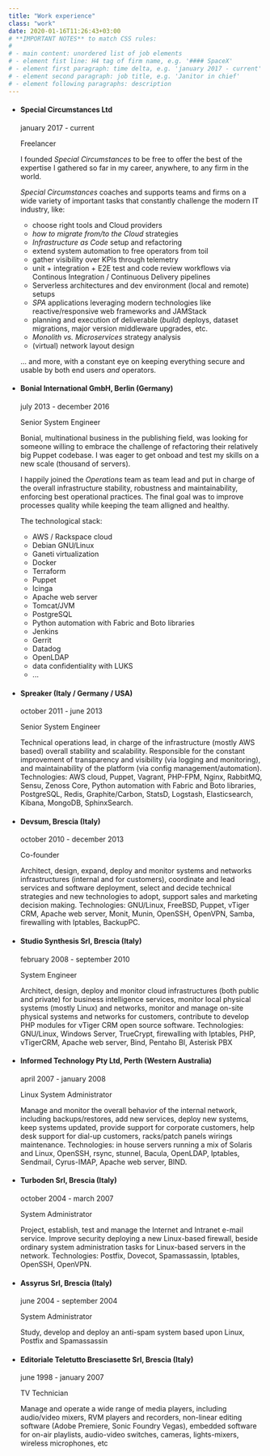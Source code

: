 ```yaml
---
title: "Work experience"
class: "work"
date: 2020-01-16T11:26:43+03:00
# **IMPORTANT NOTES** to match CSS rules:
#
# - main content: unordered list of job elements
# - element fist line: H4 tag of firm name, e.g. '#### SpaceX'
# - element first paragraph: time delta, e.g. 'january 2017 - current'
# - element second paragraph: job title, e.g. 'Janitor in chief'
# - element following paragraphs: description
---
```


- #### Special Circumstances Ltd

  january 2017 - current

  Freelancer

  I founded _Special Circumstances_ to be free to offer the best of the expertise I gathered so far in my career, anywhere, to any firm in the world.

  _Special Circumstances_ coaches and supports teams and firms on a wide variety of important tasks that constantly challenge the modern IT industry, like:

  - choose right tools and Cloud providers
  - _how to migrate from/to the Cloud_ strategies
  - _Infrastructure as Code_ setup and refactoring
  - extend system automation to free operators from toil
  - gather visibility over KPIs through telemetry
  - unit + integration + E2E test and code review workflows via Continous Integration / Continuous Delivery pipelines
  - Serverless architectures and dev environment (local and remote) setups
  - _SPA_ applications leveraging modern technologies like reactive/responsive web frameworks and JAMStack
  - planning and execution of deliverable (_build_) deploys, dataset migrations, major version middleware upgrades, etc.
  - _Monolith vs. Microservices_ strategy analysis
  - (virtual) network layout design

  ... and more, with a constant eye on keeping everything secure and usable by both end users _and_ operators.

- #### Bonial International GmbH, Berlin (Germany)

  july 2013 - december 2016

  Senior System Engineer

  Bonial, multinational business in the publishing field, was looking for someone willing to embrace the challenge of refactoring their relatively big Puppet codebase. I was eager to get onboad and test my skills on a new scale (thousand of servers).

  I happily joined the _Operations_ team as team lead and put in charge of the overall infrastructure stability, robustness and maintainability, enforcing best operational practices. The final goal was to improve processes quality while keeping the team alligned and healthy.

  The technological stack:

  - AWS / Rackspace cloud
  - Debian GNU/Linux
  - Ganeti virtualization
  - Docker
  - Terraform
  - Puppet
  - Icinga
  - Apache web server
  - Tomcat/JVM
  - PostgreSQL
  - Python automation with Fabric and Boto libraries
  - Jenkins
  - Gerrit
  - Datadog
  - OpenLDAP
  - data confidentiality with LUKS
  - ...

- #### Spreaker (Italy / Germany / USA)

  october 2011 - june 2013

  Senior System Engineer

  Technical operations lead, in charge of the infrastructure (mostly AWS based) overall stability and scalability. Responsible for the constant improvement of transparency and visibility (via logging and monitoring), and maintainability of the platform (via config management/automation). Technologies: AWS cloud, Puppet, Vagrant, PHP-FPM, Nginx, RabbitMQ, Sensu, Zenoss Core, Python automation with Fabric and Boto libraries, PostgreSQL, Redis, Graphite/Carbon, StatsD, Logstash, Elasticsearch, Kibana, MongoDB, SphinxSearch.</li>

- #### Devsum, Brescia (Italy)

  october 2010 - december 2013

  Co-founder

  Architect, design, expand, deploy and monitor systems and networks infrastructures (internal and for customers), coordinate and lead services and software deployment, select and decide technical strategies and new technologies to adopt, support sales and marketing decision making. Technologies: GNU/Linux, FreeBSD, Puppet, vTiger CRM, Apache web server, Monit, Munin, OpenSSH, OpenVPN, Samba, firewalling with Iptables, BackupPC.

- #### Studio Synthesis Srl, Brescia (Italy)

  february 2008 - september 2010

  System Engineer

  Architect, design, deploy and monitor cloud infrastructures (both public and private) for business intelligence services, monitor local physical systems (mostly Linux) and networks, monitor and manage on-site physical systems and networks for customers, contribute to develop PHP modules for vTiger CRM open source software. Technologies: GNU/Linux, Windows Server, TrueCrypt, firewalling with Iptables, PHP,  vTigerCRM, Apache web server, Bind, Pentaho BI, Asterisk PBX

- #### Informed Technology Pty Ltd, Perth (Western Australia)

  april 2007 - january 2008

  Linux System Administrator

  Manage and monitor the overall behavior of the internal network, including backups/restores, add new services, deploy new systems, keep systems updated, provide support for corporate customers, help desk support for dial-up customers, racks/patch panels wirings maintenance. Technologies: in house servers running a mix of Solaris and Linux, OpenSSH, rsync, stunnel, Bacula, OpenLDAP, Iptables, Sendmail, Cyrus-IMAP, Apache web server, BIND.

- #### Turboden Srl, Brescia (Italy)

  october 2004 - march 2007

  System Administrator

  Project, establish, test and manage the Internet and Intranet e-mail service. Improve security deploying a new Linux-based firewall, beside ordinary system administration tasks for Linux-based servers in the network. Technologies: Postfix, Dovecot, Spamassassin, Iptables, OpenSSH, OpenVPN.

- #### Assyrus Srl, Brescia (Italy)

  june 2004 - september 2004

  System Administrator

  Study, develop and deploy an anti-spam system based upon Linux, Postfix and Spamassassin

- #### Editoriale Teletutto Bresciasette Srl, Brescia (Italy)

  june 1998 - january 2007

  TV Technician

  Manage and operate a wide range of media players, including audio/video mixers, RVM players and recorders, non-linear editing software (Adobe Premiere, Sonic Foundry Vegas), embedded software for on-air playlists, audio-video switches, cameras, lights-mixers, wireless microphones, etc
